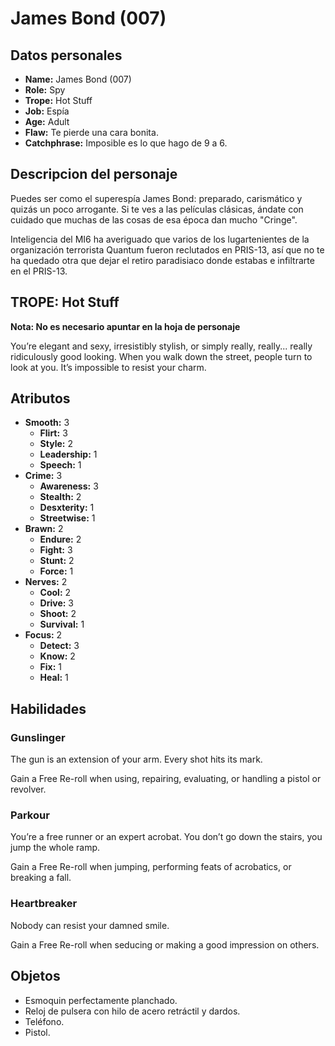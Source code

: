 
# James Bond (007)

## Datos personales

* **Name:** James Bond (007)
* **Role:** Spy
* **Trope:** Hot Stuff
* **Job:** Espía
* **Age:** Adult
* **Flaw:** Te pierde una cara bonita.
* **Catchphrase:** Imposible es lo que hago de 9 a 6.

## Descripcion del personaje

Puedes ser como el superespía James Bond: preparado, carismático y quizás un poco arrogante. Si te ves a las películas clásicas, ándate con cuidado que muchas de las cosas de esa época dan mucho "Cringe".

Inteligencia del MI6 ha averiguado que varios de los lugartenientes de la organización terrorista Quantum fueron reclutados en PRIS-13, así que no te ha quedado otra que dejar el retiro paradisiaco donde estabas e infiltrarte en el PRIS-13.


## TROPE: Hot Stuff

**Nota: No es necesario apuntar en la hoja de personaje**

You’re elegant and sexy, irresistibly stylish, or simply really, really... really ridiculously good looking. When you walk down the street, people turn to look at you. It’s impossible to resist your charm.

## Atributos

* **Smooth:** 3
    * **Flirt:** 3
    * **Style:** 2
    * **Leadership:** 1
    * **Speech:** 1
* **Crime:** 3
    * **Awareness:** 3
    * **Stealth:** 2
    * **Desxterity:** 1
    * **Streetwise:** 1
* **Brawn:** 2
    * **Endure:** 2
    * **Fight:** 3
    * **Stunt:** 2
    * **Force:** 1
* **Nerves:** 2
    * **Cool:** 2
    * **Drive:** 3
    * **Shoot:** 2
    * **Survival:** 1
* **Focus:** 2
    * **Detect:** 3
    * **Know:** 2
    * **Fix:** 1
    * **Heal:** 1


## Habilidades

### Gunslinger

The gun is an extension of your arm. Every shot hits its mark.

Gain a Free Re-roll when using, repairing, evaluating, or handling a pistol or revolver.


### Parkour

You’re a free runner or an expert acrobat. You don’t go down the stairs, you jump the whole ramp.

Gain a Free Re-roll when jumping, performing feats of acrobatics, or breaking a fall.


### Heartbreaker

Nobody can resist your damned smile.

Gain a Free Re-roll when seducing or making a good impression on others.




## Objetos

* Esmoquin perfectamente planchado.
* Reloj de pulsera con hilo de acero retráctil y dardos.
* Teléfono.
* Pistol.

